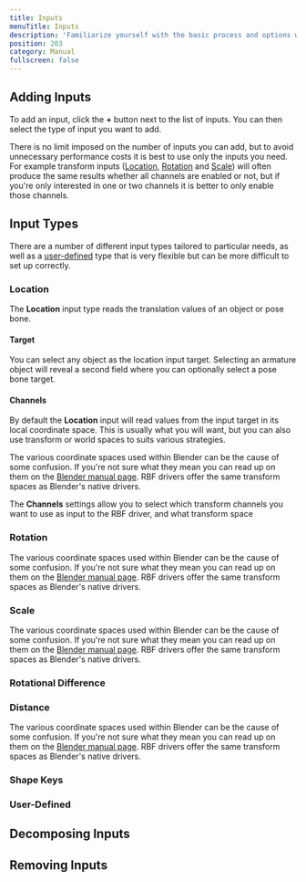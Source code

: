 ```yaml
---
title: Inputs
menuTitle: Inputs
description: 'Familiarize yourself with the basic process and options when setting up an RBF driver'
position: 203
category: Manual
fullscreen: false
---
```


## Adding Inputs

To add an input, click the **+** button next to the list of inputs. You can then select the type of input you want to add.

<alert type="info">

There is no limit imposed on the number of inputs you can add, but to avoid unnecessary performance costs it is best to use only the inputs you need. For example transform inputs ([Location](#location), [Rotation](#rotation) and [Scale](#scale)) will often produce the same results whether all channels are enabled or not, but if you're only interested in one or two channels it is better to only enable those channels.

</alert>

## Input Types

There are a number of different input types tailored to particular needs, as well as a [user-defined](#user-defined) type that is very flexible but can be more difficult to set up correctly.

### Location

The **Location** input type reads the translation values of an object or pose bone.

#### Target

You can select any object as the location input target. Selecting an armature object will reveal a second field where you can optionally select a pose bone target.

#### Channels

By default the **Location** input will read values from the input target in its local coordinate space. This is usually what you will want, but you can also use transform or world spaces to suits various strategies.

<alert type="info">

The various coordinate spaces used within Blender can be the cause of some confusion. If you're not sure what they mean you can read up on them on the [Blender manual page](https://docs.blender.org/manual/en/latest/editors/3dview/controls/orientation.html). RBF drivers offer the same transform spaces as Blender's native drivers.

</alert>

The **Channels** settings allow you to select which transform channels you want to use as input to the RBF driver, and what transform space 

### Rotation

<alert type="info">

The various coordinate spaces used within Blender can be the cause of some confusion. If you're not sure what they mean you can read up on them on the [Blender manual page](https://docs.blender.org/manual/en/latest/editors/3dview/controls/orientation.html). RBF drivers offer the same transform spaces as Blender's native drivers.

</alert>

### Scale

<alert type="info">

The various coordinate spaces used within Blender can be the cause of some confusion. If you're not sure what they mean you can read up on them on the [Blender manual page](https://docs.blender.org/manual/en/latest/editors/3dview/controls/orientation.html). RBF drivers offer the same transform spaces as Blender's native drivers.

</alert>

### Rotational Difference

### Distance

<alert type="info">

The various coordinate spaces used within Blender can be the cause of some confusion. If you're not sure what they mean you can read up on them on the [Blender manual page](https://docs.blender.org/manual/en/latest/editors/3dview/controls/orientation.html). RBF drivers offer the same transform spaces as Blender's native drivers.

</alert>

### Shape Keys

### User-Defined

## Decomposing Inputs

## Removing Inputs